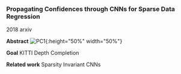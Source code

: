 ### Propagating Confidences through CNNs for Sparse Data Regression
2018 arxiv

**Abstract**
![PC1](https://github.com/jinghongkyq/jinghongkyq.github.io/raw/master/PaperReading/data/PC1.png){:height="50%" width="50%"}

**Goal**
KITTI Depth Completion

**Related work**
Sparsity Invariant CNNs
